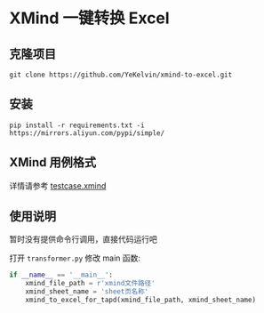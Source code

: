 # XMind 一键转换 Excel

## 克隆项目
```
git clone https://github.com/YeKelvin/xmind-to-excel.git
```

## 安装
```
pip install -r requirements.txt -i https://mirrors.aliyun.com/pypi/simple/
```

## XMind 用例格式
详情请参考 [testcase.xmind](https://github.com/YeKelvin/xmind-to-excel/blob/master/testcase.xmind)

## 使用说明
暂时没有提供命令行调用，直接代码运行吧

打开 `transformer.py` 修改 main 函数:

```python
if __name__ == '__main__':
    xmind_file_path = r'xmind文件路径'
    xmind_sheet_name = 'sheet页名称'
    xmind_to_excel_for_tapd(xmind_file_path, xmind_sheet_name)
```
